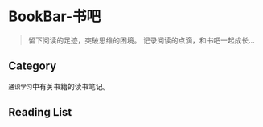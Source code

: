 
# BookBar-书吧

> 留下阅读的足迹，突破思维的困境。
> 记录阅读的点滴，和书吧一起成长...

## Category

`通识学习`中有关书籍的读书笔记。

## Reading List

